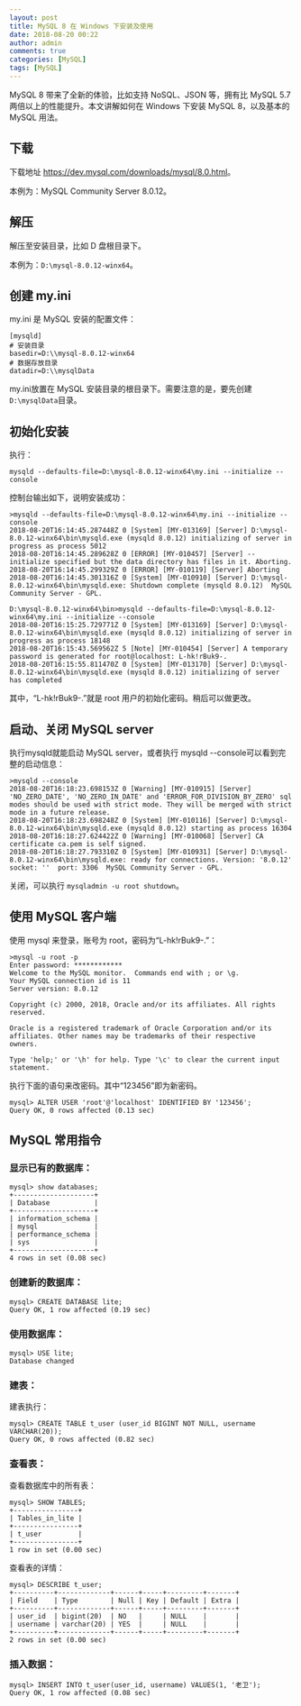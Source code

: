 ```yaml
---
layout: post
title: MySQL 8 在 Windows 下安装及使用    
date: 2018-08-20 00:22
author: admin
comments: true
categories: [MySQL]
tags: [MySQL]
---
```


MySQL 8 带来了全新的体验，比如支持 NoSQL、JSON 等，拥有比 MySQL 5.7 两倍以上的性能提升。本文讲解如何在 Windows 下安装 MySQL 8，以及基本的 MySQL 用法。

<!-- more -->


## 下载

下载地址 <https://dev.mysql.com/downloads/mysql/8.0.html>。

本例为：MySQL Community Server 8.0.12。

## 解压

解压至安装目录，比如 D 盘根目录下。

本例为：`D:\mysql-8.0.12-winx64`。

## 创建 my.ini 

my.ini 是 MySQL 安装的配置文件：

```
[mysqld]
# 安装目录
basedir=D:\\mysql-8.0.12-winx64
# 数据存放目录
datadir=D:\\mysqlData
```


my.ini放置在 MySQL 安装目录的根目录下。需要注意的是，要先创建`D:\mysqlData`目录。


## 初始化安装

执行：

```
mysqld --defaults-file=D:\mysql-8.0.12-winx64\my.ini --initialize --console
```

控制台输出如下，说明安装成功：

```
>mysqld --defaults-file=D:\mysql-8.0.12-winx64\my.ini --initialize --console
2018-08-20T16:14:45.287448Z 0 [System] [MY-013169] [Server] D:\mysql-8.0.12-winx64\bin\mysqld.exe (mysqld 8.0.12) initializing of server in progress as process 5012
2018-08-20T16:14:45.289628Z 0 [ERROR] [MY-010457] [Server] --initialize specified but the data directory has files in it. Aborting.
2018-08-20T16:14:45.299329Z 0 [ERROR] [MY-010119] [Server] Aborting
2018-08-20T16:14:45.301316Z 0 [System] [MY-010910] [Server] D:\mysql-8.0.12-winx64\bin\mysqld.exe: Shutdown complete (mysqld 8.0.12)  MySQL Community Server - GPL.

D:\mysql-8.0.12-winx64\bin>mysqld --defaults-file=D:\mysql-8.0.12-winx64\my.ini --initialize --console
2018-08-20T16:15:25.729771Z 0 [System] [MY-013169] [Server] D:\mysql-8.0.12-winx64\bin\mysqld.exe (mysqld 8.0.12) initializing of server in progress as process 18148
2018-08-20T16:15:43.569562Z 5 [Note] [MY-010454] [Server] A temporary password is generated for root@localhost: L-hk!rBuk9-.
2018-08-20T16:15:55.811470Z 0 [System] [MY-013170] [Server] D:\mysql-8.0.12-winx64\bin\mysqld.exe (mysqld 8.0.12) initializing of server has completed
```


其中，“L-hk!rBuk9-.”就是 root 用户的初始化密码。稍后可以做更改。

## 启动、关闭 MySQL server

执行mysqld就能启动 MySQL server，或者执行 mysqld --console可以看到完整的启动信息：

```
>mysqld --console
2018-08-20T16:18:23.698153Z 0 [Warning] [MY-010915] [Server] 'NO_ZERO_DATE', 'NO_ZERO_IN_DATE' and 'ERROR_FOR_DIVISION_BY_ZERO' sql modes should be used with strict mode. They will be merged with strict mode in a future release.
2018-08-20T16:18:23.698248Z 0 [System] [MY-010116] [Server] D:\mysql-8.0.12-winx64\bin\mysqld.exe (mysqld 8.0.12) starting as process 16304
2018-08-20T16:18:27.624422Z 0 [Warning] [MY-010068] [Server] CA certificate ca.pem is self signed.
2018-08-20T16:18:27.793310Z 0 [System] [MY-010931] [Server] D:\mysql-8.0.12-winx64\bin\mysqld.exe: ready for connections. Version: '8.0.12'  socket: ''  port: 3306  MySQL Community Server - GPL.
```


关闭，可以执行 `mysqladmin -u root shutdown`。


## 使用 MySQL 客户端

使用 mysql 来登录，账号为 root，密码为“L-hk!rBuk9-.”：

```
>mysql -u root -p
Enter password: ************
Welcome to the MySQL monitor.  Commands end with ; or \g.
Your MySQL connection id is 11
Server version: 8.0.12

Copyright (c) 2000, 2018, Oracle and/or its affiliates. All rights reserved.

Oracle is a registered trademark of Oracle Corporation and/or its
affiliates. Other names may be trademarks of their respective
owners.

Type 'help;' or '\h' for help. Type '\c' to clear the current input statement.
```

执行下面的语句来改密码。其中“123456”即为新密码。

```
mysql> ALTER USER 'root'@'localhost' IDENTIFIED BY '123456';
Query OK, 0 rows affected (0.13 sec)
```

## MySQL 常用指令

### 显示已有的数据库：

```
mysql> show databases;
+--------------------+
| Database           |
+--------------------+
| information_schema |
| mysql              |
| performance_schema |
| sys                |
+--------------------+
4 rows in set (0.08 sec)
```

### 创建新的数据库：

```
mysql> CREATE DATABASE lite;
Query OK, 1 row affected (0.19 sec)
```

### 使用数据库：

```
mysql> USE lite;
Database changed
```

### 建表：

建表执行：

```
mysql> CREATE TABLE t_user (user_id BIGINT NOT NULL, username VARCHAR(20));
Query OK, 0 rows affected (0.82 sec)
```


### 查看表：

查看数据库中的所有表：

```
mysql> SHOW TABLES;
+----------------+
| Tables_in_lite |
+----------------+
| t_user         |
+----------------+
1 row in set (0.00 sec)
```


查看表的详情：

```
mysql> DESCRIBE t_user;
+----------+-------------+------+-----+---------+-------+
| Field    | Type        | Null | Key | Default | Extra |
+----------+-------------+------+-----+---------+-------+
| user_id  | bigint(20)  | NO   |     | NULL    |       |
| username | varchar(20) | YES  |     | NULL    |       |
+----------+-------------+------+-----+---------+-------+
2 rows in set (0.00 sec)
```

### 插入数据：

```
mysql> INSERT INTO t_user(user_id, username) VALUES(1, '老卫');
Query OK, 1 row affected (0.08 sec)
```